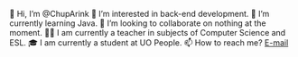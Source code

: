 👋 Hi, I’m @ChupArink
👀 I’m interested in back-end development.
🌱 I’m currently learning Java.
💞️ I’m looking to collaborate on nothing at the moment.
👨‍🏫 I am currently a teacher in subjects of Computer Science and ESL.
🎓 I am currently a student at UO People.
📫 How to reach me? [E-mail](mailto:aria.inkmaker@gmail.com)

<!---
ChupArink/ChupArink is a ✨ special ✨ repository because its `README.md` (this file) appears on your GitHub profile.
You can click the Preview link to take a look at your changes.
--->
